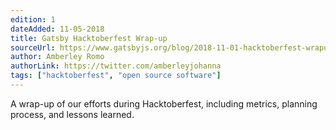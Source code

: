 ```yaml
---
edition: 1
dateAdded: 11-05-2018
title: Gatsby Hacktoberfest Wrap-up
sourceUrl: https://www.gatsbyjs.org/blog/2018-11-01-hacktoberfest-wrapup/
author: Amberley Romo
authorLink: https://twitter.com/amberleyjohanna
tags: ["hacktoberfest", "open source software"]
---
```


A wrap-up of our efforts during Hacktoberfest, including metrics, planning process, and lessons learned.
